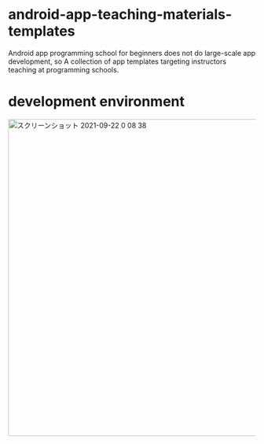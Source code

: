 # android-app-teaching-materials-templates

Android app programming school for beginners does not do large-scale app development, so
A collection of app templates targeting instructors teaching at programming schools.

# development environment

<img width="644" alt="スクリーンショット 2021-09-22 0 08 38" src="https://user-images.githubusercontent.com/16476224/134197044-d2ffa480-b4ce-465b-b08e-7424d67a403d.png">
